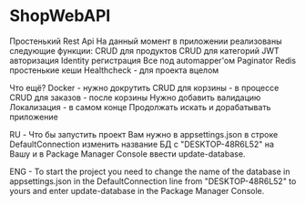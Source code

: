 # ShopWebAPI
Простенький Rest Api
На данный момент в приложении реализованы следующие функции:
CRUD для продуктов
CRUD для категорий
JWT авторизация 
Identity регистрация
Все под automapper'oм
Paginator
Redis простенькие кеши
Healthcheck - для проекта вцелом


Что ещё?
Docker - нужно докрутить
CRUD для корзины - в процессе 
CRUD для заказов - после корзины
Нужно добавить валидацию
Локализация - в самом конце
Продолжать искать и дорабатывать приложение 

RU - Что бы запустить проект Вам нужно в appsettings.json в строке DefaultConnection изменить название БД с "DESKTOP-48R6L52" на Вашу и в Package Manager Console ввести update-database.

ENG - To start the project you need to change the name of the database in appsettings.json in the DefaultConnection line from "DESKTOP-48R6L52" to yours and enter update-database in the Package Manager Console.
